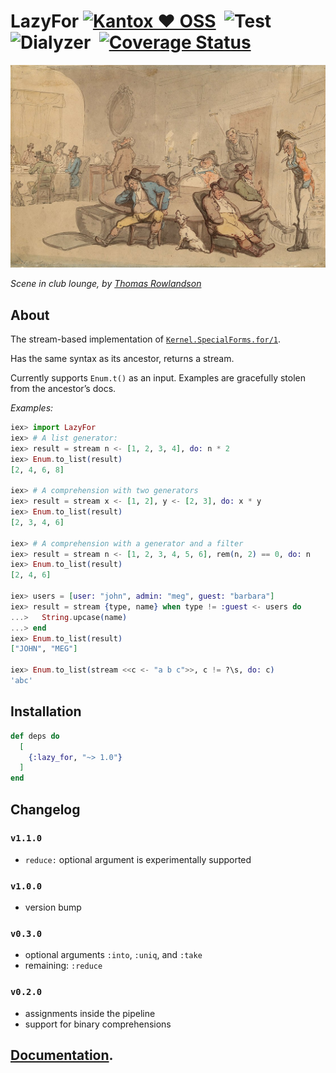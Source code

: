 # LazyFor [![Kantox ❤ OSS](https://img.shields.io/badge/❤-kantox_oss-informational.svg)](https://kantox.com/)  ![Test](https://github.com/am-kantox/lazy_for/workflows/Test/badge.svg)  ![Dialyzer](https://github.com/am-kantox/lazy_for/workflows/Dialyzer/badge.svg)  [![Coverage Status](https://coveralls.io/repos/github/am-kantox/lazy_for/badge.svg?branch=master)](https://coveralls.io/github/am-kantox/lazy_for?branch=master)

![Scene in club lounge, by Thomas Rowlandson](https://raw.githubusercontent.com/am-kantox/lazy_for/master/stuff/1118px-British_club_scene.jpg)

_Scene in club lounge, by [Thomas Rowlandson](https://en.wikipedia.org/wiki/Thomas_Rowlandson)_

## About

The stream-based implementation of [`Kernel.SpecialForms.for/1`](https://hexdocs.pm/elixir/master/Kernel.SpecialForms.html?#for/1).

Has the same syntax as its ancestor, returns a stream.

Currently supports `Enum.t()` as an input. Examples are gracefully stolen from the ancestor’s docs.

_Examples:_

```elixir
iex> import LazyFor
iex> # A list generator:
iex> result = stream n <- [1, 2, 3, 4], do: n * 2
iex> Enum.to_list(result)
[2, 4, 6, 8]

iex> # A comprehension with two generators
iex> result = stream x <- [1, 2], y <- [2, 3], do: x * y
iex> Enum.to_list(result)
[2, 3, 4, 6]

iex> # A comprehension with a generator and a filter
iex> result = stream n <- [1, 2, 3, 4, 5, 6], rem(n, 2) == 0, do: n
iex> Enum.to_list(result)
[2, 4, 6]

iex> users = [user: "john", admin: "meg", guest: "barbara"]
iex> result = stream {type, name} when type != :guest <- users do
...>   String.upcase(name)
...> end
iex> Enum.to_list(result)
["JOHN", "MEG"]

iex> Enum.to_list(stream <<c <- "a b c">>, c != ?\s, do: c)
'abc'
```

## Installation

```elixir
def deps do
  [
    {:lazy_for, "~> 1.0"}
  ]
end
```

## Changelog

### `v1.1.0`

- `reduce:` optional argument is experimentally supported

### `v1.0.0`

- version bump

### `v0.3.0`

- optional arguments `:into`, `:uniq`, and `:take`
- remaining: `:reduce`

### `v0.2.0`

- assignments inside the pipeline
- support for binary comprehensions

## [Documentation](https://hexdocs.pm/lazy_for).

